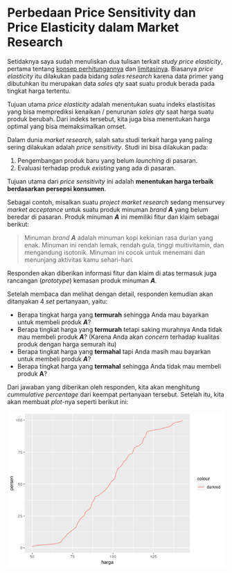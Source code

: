 Perbedaan Price Sensitivity dan Price Elasticity dalam Market Research
================

Setidaknya saya sudah menuliskan dua tulisan terkait *study price
elasticity*, pertama tentang [konsep
perhitungannya](https://ikanx101.com/blog/blog-posting-regresi/) dan
[limitasinya](https://ikanx101.com/blog/price_elas_lagi/). Biasanya
*price elasticity* itu dilakukan pada bidang *sales research* karena
data primer yang dibutuhkan itu merupakan data *sales qty* saat suatu
produk berada pada tingkat harga tertentu.

Tujuan utama *price elasticity* adalah menentukan suatu indeks
elastisitas yang bisa memprediksi kenaikan / penurunan *sales qty* saat
harga suatu produk berubah. Dari indeks tersebut, kita juga bisa
menentukan harga optimal yang bisa memaksimalkan omset.

Dalam dunia *market research*, salah satu studi terkait harga yang
paling sering dilakukan adalah *price sensitivity*. Studi ini bisa
dilakukan pada:

1.  Pengembangan produk baru yang belum *launching* di pasaran.
2.  Evaluasi terhadap produk *existing* yang ada di pasaran.

Tujuan utama dari *price sensitivity* ini adalah **menentukan harga
terbaik berdasarkan persepsi konsumen**.

Sebagai contoh, misalkan suatu *project market research* sedang
mensurvey *market acceptance* untuk suatu produk minuman *brand* ***A***
yang belum beredar di pasaran. Produk minuman ***A*** ini memiliki fitur
dan klaim sebagai berikut:

> Minuman *brand* ***A*** adalah minuman kopi kekinian rasa durian yang
> enak. Minuman ini rendah lemak, rendah gula, tinggi multivitamin, dan
> mengandung isotonik. Minuman ini cocok untuk menemani dan menunjang
> aktivitas kamu sehari-hari.

Responden akan diberikan informasi fitur dan klaim di atas termasuk juga
rancangan (*prototype*) kemasan produk minuman ***A***.

Setelah membaca dan melihat dengan detail, responden kemudian akan
ditanyakan 4 *set* pertanyaan, yaitu:

- Berapa tingkat harga yang **termurah** sehingga Anda mau bayarkan
  untuk membeli produk ***A***?
- Berapa tingkat harga yang **termurah** tetapi saking murahnya Anda
  tidak mau membeli produk ***A***? (Karena Anda akan *concern* terhadap
  kualitas produk dengan harga semurah itu)
- Berapa tingkat harga yang **termahal** tapi Anda masih mau bayarkan
  untuk membeli produk ***A***?
- Berapa tingkat harga yang **termahal** sehingga Anda tidak mau membeli
  produk **A**?

Dari jawaban yang diberikan oleh responden, kita akan menghitung
*cummulative percentage* dari keempat pertanyaan tersebut. Setelah itu,
kita akan membuat *plot*-nya seperti berikut ini:

![](price_files/figure-gfm/unnamed-chunk-2-1.png)<!-- -->
